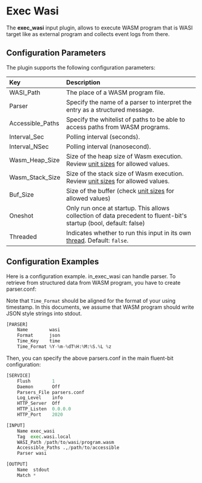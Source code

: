 # Exec Wasi

The **exec_wasi** input plugin, allows to execute WASM program that is WASI target like as external program and collects event logs from there.

## Configuration Parameters

The plugin supports the following configuration parameters:

| Key | Description |
| :--- | :--- |
| WASI\_Path | The place of a WASM program file. |
| Parser | Specify the name of a parser to interpret the entry as a structured message. |
| Accessible\_Paths | Specify the whitelist of paths to be able to access paths from WASM programs. |
| Interval\_Sec | Polling interval \(seconds\). |
| Interval\_NSec | Polling interval \(nanosecond\). |
| Wasm\_Heap\_Size | Size of the heap size of Wasm execution. Review [unit sizes](../../administration/configuring-fluent-bit/unit-sizes.md) for allowed values. |
| Wasm\_Stack\_Size | Size of the stack size of Wasm execution. Review [unit sizes](../../administration/configuring-fluent-bit/unit-sizes.md) for allowed values. |
| Buf\_Size | Size of the buffer \(check [unit sizes](../../administration/configuring-fluent-bit/unit-sizes.md) for allowed values\) |
| Oneshot | Only run once at startup. This allows collection of data precedent to fluent-bit's startup (bool, default: false) |
| Threaded | Indicates whether to run this input in its own [thread](../../administration/multithreading.md#inputs). Default: `false`. |

## Configuration Examples

Here is a configuration example.
in\_exec\_wasi can handle parser.
To retrieve from structured data from WASM program, you have to create parser.conf:

Note that `Time_Format` should be aligned for the format of your using timestamp.
In this documents, we assume that WASM program should write JSON style strings into stdout.


```python
[PARSER]
    Name        wasi
    Format      json
    Time_Key    time
    Time_Format %Y-%m-%dT%H:%M:%S.%L %z
```

Then, you can specify the above parsers.conf in the main fluent-bit configuration:

```python
[SERVICE]
    Flush        1
    Daemon       Off
    Parsers_File parsers.conf
    Log_Level    info
    HTTP_Server  Off
    HTTP_Listen  0.0.0.0
    HTTP_Port    2020

[INPUT]
    Name exec_wasi
    Tag  exec.wasi.local
    WASI_Path /path/to/wasi/program.wasm
    Accessible_Paths .,/path/to/accessible
    Parser wasi

[OUTPUT]
    Name  stdout
    Match *

```

